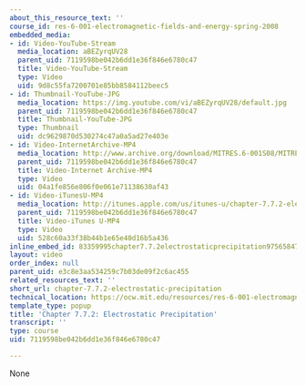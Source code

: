 ```yaml
---
about_this_resource_text: ''
course_id: res-6-001-electromagnetic-fields-and-energy-spring-2008
embedded_media:
- id: Video-YouTube-Stream
  media_location: aBEZyrqUV28
  parent_uid: 7119598be042b6dd1e36f846e6780c47
  title: Video-YouTube-Stream
  type: Video
  uid: 9d8c55fa7200701e85bb8584112beec5
- id: Thumbnail-YouTube-JPG
  media_location: https://img.youtube.com/vi/aBEZyrqUV28/default.jpg
  parent_uid: 7119598be042b6dd1e36f846e6780c47
  title: Thumbnail-YouTube-JPG
  type: Thumbnail
  uid: dc9629870d530274c47a0a5ad27e403e
- id: Video-InternetArchive-MP4
  media_location: http://www.archive.org/download/MITRES.6-001S08/MITRES6_001S08_7-7-2_300k.mp4
  parent_uid: 7119598be042b6dd1e36f846e6780c47
  title: Video-Internet Archive-MP4
  type: Video
  uid: 04a1fe856e806f0e061e71138630af43
- id: Video-iTunesU-MP4
  media_location: http://itunes.apple.com/us/itunes-u/chapter-7.7.2-electrostatic/id538892150?i=117216742
  parent_uid: 7119598be042b6dd1e36f846e6780c47
  title: Video-iTunes U-MP4
  type: Video
  uid: 528c60a33f38b44b1e65e40d16b5a436
inline_embed_id: 83359995chapter7.7.2electrostaticprecipitation97565847
layout: video
order_index: null
parent_uid: e3c8e3aa534259c7b03de09f2c6ac455
related_resources_text: ''
short_url: chapter-7.7.2-electrostatic-precipitation
technical_location: https://ocw.mit.edu/resources/res-6-001-electromagnetic-fields-and-energy-spring-2008/chapter-7/chapter-7.7.2-electrostatic-precipitation
template_type: popup
title: 'Chapter 7.7.2: Electrostatic Precipitation'
transcript: ''
type: course
uid: 7119598be042b6dd1e36f846e6780c47

---
```

None